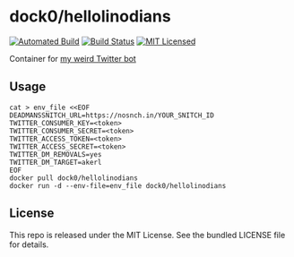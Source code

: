 dock0/hellolinodians
=======

[![Automated Build](http://img.shields.io/badge/automated-build-green.svg)](https://hub.docker.com/r/dock0/hellolinodians/)
[![Build Status](https://img.shields.io/circleci/project/dock0/hellolinodians/master.svg)](https://circleci.com/gh/dock0/hellolinodians)
[![MIT Licensed](http://img.shields.io/badge/license-MIT-green.svg)](https://tldrlegal.com/license/mit-license)

Container for [my weird Twitter bot](https://github.com/akerl/hellolinodians)

## Usage

```
cat > env_file <<EOF
DEADMANSSNITCH_URL=https://nosnch.in/YOUR_SNITCH_ID
TWITTER_CONSUMER_KEY=<token>
TWITTER_CONSUMER_SECRET=<token>
TWITTER_ACCESS_TOKEN=<token>
TWITTER_ACCESS_SECRET=<token>
TWITTER_DM_REMOVALS=yes
TWITTER_DM_TARGET=akerl
EOF
docker pull dock0/hellolinodians
docker run -d --env-file=env_file dock0/hellolinodians
```

## License

This repo is released under the MIT License. See the bundled LICENSE file for details.


